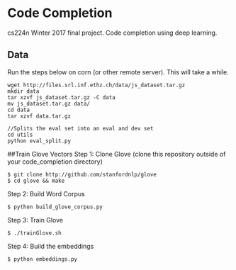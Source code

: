 # Code Completion
cs224n Winter 2017 final project. Code completion using deep learning.

## Data
Run the steps below on corn (or other remote server). This will take a while.
```
wget http://files.srl.inf.ethz.ch/data/js_dataset.tar.gz
mkdir data
tar xzvf js_dataset.tar.gz -C data
mv js_dataset.tar.gz data/
cd data
tar xzvf data.tar.gz

//Splits the eval set into an eval and dev set
cd utils
python eval_split.py
```

##Train Glove Vectors
Step 1: Clone Glove (clone this repository outside of your code_completion directory)
```
$ git clone http://github.com/stanfordnlp/glove
$ cd glove && make
```

Step 2: Build Word Corpus 
```
$ python build_glove_corpus.py
```

Step 3: Train Glove
```
$ ./trainGlove.sh
```

Step 4: Build the embeddings
```
$ python embeddings.py
```
